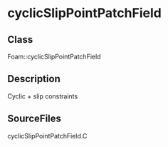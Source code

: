# cyclicSlipPointPatchField 
## Class
Foam::cyclicSlipPointPatchField

## Description
Cyclic + slip constraints

## SourceFiles
cyclicSlipPointPatchField.C

